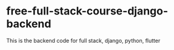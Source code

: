 # free-full-stack-course-django-backend
This is the backend code for full stack, django, python, flutter
